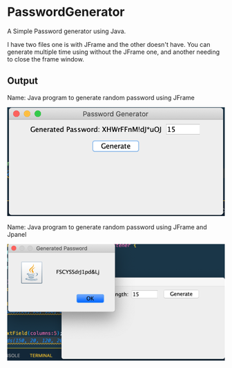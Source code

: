 # PasswordGenerator
A Simple Password generator using Java.

I have two files one is with JFrame and the other doesn't have.
You can generate multiple time using without the JFrame one, and another needing to close the frame window.

## Output

Name: Java program to generate random password using JFrame

![Java Program to generate password using JFrame](./src/password_generator/output.png)

Name: Java program to generate random password using JFrame and Jpanel

![Java Program to generate password using JFrame and Jpanel](./src/Password_Generator_using_JPanel/output.png)
